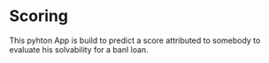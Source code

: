 # Scoring
This pyhton App is build to predict a score attributed to somebody to evaluate his solvability for a banl loan.
